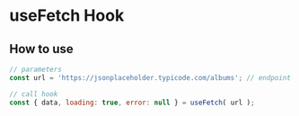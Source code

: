 # useFetch Hook

## How to use

```javascript
// parameters
const url = 'https://jsonplaceholder.typicode.com/albums'; // endpoint

// call hook
const { data, loading: true, error: null } = useFetch( url );



 
```


